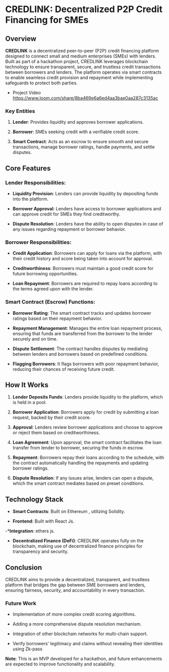# CREDLINK: Decentralized P2P Credit Financing for SMEs 

  

## Overview 

  

**CREDLINK** is a decentralized peer-to-peer (P2P) credit financing platform designed to connect small and medium enterprises (SMEs) with lenders. Built as part of a hackathon project, CREDLINK leverages blockchain technology to ensure transparent, secure, and trustless credit transactions between borrowers and lenders. The platform operates via smart contracts to enable seamless credit provision and repayment while implementing safeguards to protect both parties. 

- Project Video
  https://www.loom.com/share/8ba469e6a6ed4aa3bae0aa287c3135ac
  

### Key Entities 

1. **Lender**: Provides liquidity and approves borrower applications. 

2. **Borrower**: SMEs seeking credit with a verifiable credit score. 

3. **Smart Contract**: Acts as an escrow to ensure smooth and secure transactions, manage borrower ratings, handle payments, and settle disputes. 

  

## Core Features 

  

### Lender Responsibilities: 

- **Liquidity Provision**: Lenders can provide liquidity by depositing funds into the platform. 

- **Borrower Approval**: Lenders have access to borrower applications and can approve credit for SMEs they find creditworthy. 

- **Dispute Resolution**: Lenders have the ability to open disputes in case of any issues regarding repayment or borrower behavior. 

  

### Borrower Responsibilities: 

- **Credit Application**: Borrowers can apply for loans via the platform, with their credit history and score being taken into account for approval. 

- **Creditworthiness**: Borrowers must maintain a good credit score for future borrowing opportunities. 

- **Loan Repayment**: Borrowers are required to repay loans according to the terms agreed upon with the lender. 

  

### Smart Contract (Escrow) Functions: 

- **Borrower Rating**: The smart contract tracks and updates borrower ratings based on their repayment behavior. 

- **Repayment Management**: Manages the entire loan repayment process, ensuring that funds are transferred from the borrower to the lender securely and on time. 

- **Dispute Settlement**: The contract handles disputes by mediating between lenders and borrowers based on predefined conditions. 

- **Flagging Borrowers**: It flags borrowers with poor repayment behavior, reducing their chances of receiving future credit. 

  

## How It Works 

1. **Lender Deposits Funds**: Lenders provide liquidity to the platform, which is held in a pool. 

2. **Borrower Application**: Borrowers apply for credit by submitting a loan request, backed by their credit score. 

3. **Approval**: Lenders review borrower applications and choose to approve or reject them based on creditworthiness. 

4. **Loan Agreement**: Upon approval, the smart contract facilitates the loan transfer from lender to borrower, securing the funds in escrow. 

5. **Repayment**: Borrowers repay their loans according to the schedule, with the contract automatically handling the repayments and updating borrower ratings. 

6. **Dispute Resolution**: If any issues arise, lenders can open a dispute, which the smart contract mediates based on preset conditions. 

  

## Technology Stack 

- **Smart Contracts**: Built on Ethereum , utilizing Solidity. 

- **Frontend**: Built with React Js. 

-***Integration**: ethers js. 

 

- **Decentralized Finance (DeFi)**: CREDLINK operates fully on the blockchain, making use of decentralized finance principles for transparency and security. 

   

## Conclusion 

CREDLINK aims to provide a decentralized, transparent, and trustless platform that bridges the gap between SME borrowers and lenders, ensuring fairness, security, and accountability in every transaction. 

  

### Future Work 

- Implementation of more complex credit scoring algorithms. 

- Adding a more comprehensive dispute resolution mechanism. 

- Integration of other blockchain networks for multi-chain support. 

- Verify borrowers' legitimacy and claims without revealing their identities using Zk-pass 

  

**Note**: This is an MVP developed for a hackathon, and future enhancements are expected to improve functionality and scalability. 
